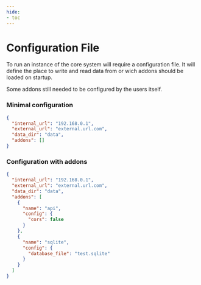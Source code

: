 ```yaml
---
hide:
- toc
---
```

# Configuration File
To run an instance of the core system will require a configuration file.
It will define the place to write and read data from or wich addons should be loaded on startup.

Some addons still needed to be configured by the users itself.

### Minimal configuration
```json
{
  "internal_url": "192.168.0.1",
  "external_url": "external.url.com",
  "data_dir": "data",
  "addons": []
}
```

### Configuration with addons
```json
{
  "internal_url": "192.168.0.1",
  "external_url": "external.url.com",
  "data_dir": "data",
  "addons": [
    {
      "name": "api",
      "config": {
        "cors": false
      }
    },
    {
      "name": "sqlite",
      "config": {
        "database_file": "test.sqlite"
      }
    }
  ]
}
```